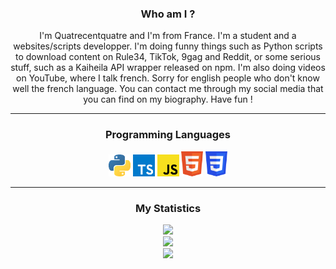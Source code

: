 <div align = "center">

### Who am I ?
I'm Quatrecentquatre and I'm from France. I'm a student and a websites/scripts developper. I'm doing funny things such as Python scripts to download content on Rule34, TikTok, 9gag and Reddit, or some serious stuff, such as a Kaiheila API wrapper released on npm. I'm also doing videos on YouTube, where I talk french. Sorry for english people who don't know well the french language. You can contact me through my social media that you can find on my biography. Have fun !
<hr>

### Programming Languages
<img width="35px" src="./assets/python.png">
<img width="35px" src="./assets/typescript.png">
<img width="35px" src="./assets/javascript.png">
<img width="35px" src="./assets/html.png">
<img width="35px" src="./assets/css.png">
<hr>

### My Statistics
![](https://github-readme-streak-stats.herokuapp.com/?user=Quatrecentquatre-404&theme=dark&hide_border=true)
<br>
![](https://github-readme-stats.vercel.app/api?username=Quatrecentquatre-404&include_all_commits=true&show_icons=true&hide_border=true&hide_title=true&count_private=true&theme=dark)
<br>
![](https://github-readme-stats.vercel.app/api/top-langs/?username=Quatrecentquatre-404&layout=compact&count_private=true&langs_count=8&hide_border=true&theme=dark)

</div>
